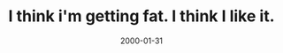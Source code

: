---
layout: base.njk
title : 'I think i&#39;m getting fat.  I think I like it.' 
view_title : 'I think i&#39;m getting fat.  I think I like it.' 
year : '2000' 
date : '2000-01-31' 
img_file : '/drawing/imfat.png' 
html_file : 'imfat' 
next_html : 'becauseit.html' 
year_order : '96' 
permalink : "title/{{html_file}}.html"
---